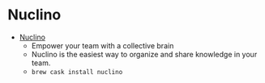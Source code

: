 # Nuclino
- [Nuclino](https://www.nuclino.com/)
  -  Empower your team with a collective brain
  - Nuclino is the easiest way to organize and share knowledge in your team.
  - `brew cask install nuclino`
